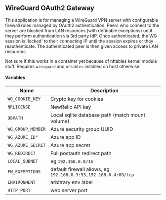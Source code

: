 ## WireGuard OAuth2 Gateway

This application is for managing a WireGuard VPN server with configurable firewall rules managed by OAuth2 authentication. Peers who connect to the server are blocked from LAN resources (with definable exceptions) until they perform authentication via 3rd party IdP. Once authenticated, the WG session is 'locked' to their connecting IP until the session expires or they reauthenticate. The authenticated peer is then given access to private LAN resources.

Not sure if this works in a container yet because of nftables kernel module stuff. Requires `wireguard` and `nftables` installed on host otherwise.

#### Variables

| Name | Description |
| --- | --- |
| `WG_COOKIE_KEY` | Crypto key for cookies |
| `NRLICENSE` | NewRelic API key |
| `DBPATH` | Local sqlite database path (match mount volume) |
| `WG_GROUP_MEMBER` | Azure security group UUID |
| `WG_AZURE_ID"` | Azure app ID |
| `WG_AZURE_SECRET` | Azure app secret |
| `WG_REDIRECT` | Full postauth redirect path |
| `LOCAL_SUBNET` | eg `192.168.0.0/16` |
| `FW_EXEMPTIONS` | default firewall allows, eg `192.168.0.3:53,192.168.0.4:80/tcp` |
| `ENVIRONMENT` | arbitrary env label |
| `HTTP_PORT` | web server port |

